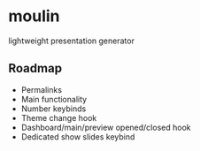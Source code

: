 # moulin

lightweight presentation generator

## Roadmap

+ Permalinks
+ Main functionality
+ Number keybinds
+ Theme change hook
+ Dashboard/main/preview opened/closed hook
+ Dedicated show slides keybind
